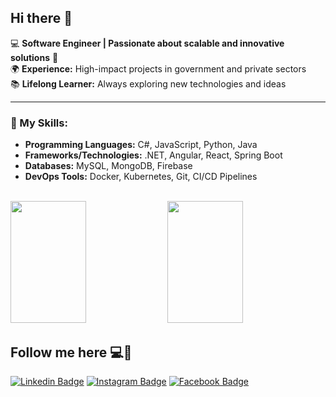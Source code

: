 ## Hi there 👋

💻 **Software Engineer | Passionate about scalable and innovative solutions** 🚀  
🌍 **Experience:** High-impact projects in government and private sectors  
📚 **Lifelong Learner:** Always exploring new technologies and ideas  

---

### 🚀 My Skills:
- **Programming Languages:** C#, JavaScript, Python, Java
- **Frameworks/Technologies:** .NET, Angular, React, Spring Boot
- **Databases:** MySQL, MongoDB, Firebase
- **DevOps Tools:** Docker, Kubernetes, Git, CI/CD Pipelines

<br />
<div>    
  <img width="49%" height="195px" src="https://awesome-github-stats.azurewebsites.net/user-stats/andrecardoso02?cardType=level&theme=calm&preferLogin=false&Background=FFFFFF00&Text=14B2EE&Title=55A48C&Border=DDDDDD00&Ring=55A48C" /> 
  <img width="49%" height="195px" src="https://github-readme-stats.vercel.app/api/top-langs/?username=andrecardoso02&layout=compact&title_color=55A48C&text_color=fff&bg_color=0d1117&border_color=fff0" />  
</div>

<!--
**AndreCardoso02/AndreCardoso02** is a ✨ _special_ ✨ repository because its `README.md` (this file) appears on your GitHub profile.

Here are some ideas to get you started:

- 🔭 I’m currently working on ...
- 🌱 I’m currently learning ...
- 👯 I’m looking to collaborate on ...
- 🤔 I’m looking for help with ...
- 💬 Ask me about ...
- 📫 How to reach me: ...
- 😄 Pronouns: ...
- ⚡ Fun fact: ...
-->

## Follow me here 💻🚀
[![Linkedin Badge](https://img.shields.io/badge/-LinkedIn-blue?style=flat-square&logo=Linkedin&logoColor=white&link=https://www.linkedin.com/in/andr%C3%A9-miranda-cardoso-414071245/)](https://www.linkedin.com/in/andr%C3%A9-miranda-cardoso-414071245/)
[![Instagram Badge](https://img.shields.io/badge/-Instagram-C13584?style=flat-square&labelColor=C13584&logo=instagram&logoColor=white&link=https://www.instagram.com/kelly.dreezy/)](https://www.instagram.com/kelly.dreezy/)
[![Facebook Badge](https://img.shields.io/badge/-Facebook-blue?style=flat-square&labelColor=blue&logo=facebook&logoColor=white&link=https://www.facebook.com/kelly.dreezy/)](https://www.facebook.com/kelly.dreezy/)
